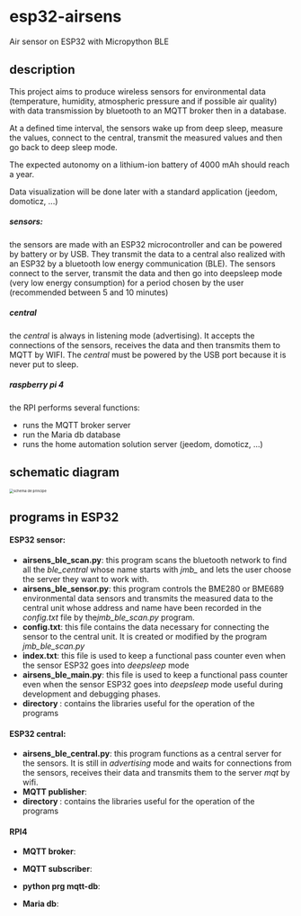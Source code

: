 # esp32-airsens
Air sensor on ESP32 with Micropython BLE

## description

This project aims to produce wireless sensors for environmental data (temperature, humidity, atmospheric pressure and if possible air quality) with data transmission by bluetooth to an MQTT broker then in a database.

At a defined time interval, the sensors wake up from deep sleep, measure the values, connect to the central, transmit the measured values and then go back to deep sleep mode.

The expected autonomy on a lithium-ion battery of 4000 mAh should reach a year.

Data visualization will be done later with a standard application (jeedom, domoticz, ...)

##### sensors:

the sensors are made with an ESP32 microcontroller and can be powered by battery or by USB. They transmit the data to a central also realized with an ESP32 by a bluetooth low energy communication (BLE). The sensors connect to the server, transmit the data and then go into deepsleep mode (very low energy consumption) for a period chosen by the user (recommended between 5 and 10 minutes)

##### central

the *central* is always in listening mode (advertising). It accepts the connections of the sensors, receives the data and then transmits them to MQTT by WIFI. The *central* must be powered by the USB port because it is never put to sleep.

##### raspberry pi 4

the RPI performs several functions:

- runs the MQTT broker server
- run the Maria db database
- runs the home automation solution server (jeedom, domoticz, ...)

## schematic diagram

<img src="C:\Users\jmetr\OneDrive\technique\_projets\esp32-micropython\esp32-jmb-sensor\doc\schema de principe.png" alt="schema de principe" style="zoom: 45%;" />

## programs in ESP32

#### ESP32 sensor:

*  **airsens_ble_scan.py**: this program scans the bluetooth network to find all the *ble_central* whose name starts with *jmb_* and lets the user choose the server they want to work with.
*  **airsens_ble_sensor.py**: this program controls the BME280 or BME689 environmental data sensors and transmits the measured data to the central unit whose address and name have been recorded in the *config.txt* file by the*jmb_ble_scan.py* program.
*  **config.txt**: this file contains the data necessary for connecting the sensor to the central unit. It is created or modified by the program *jmb_ble_scan.py*
*  **index.txt**: this file is used to keep a functional pass counter even when the sensor ESP32 goes into *deepsleep* mode
*  **airsens_ble_main.py**: this file is used to keep a functional pass counter even when the sensor ESP32 goes into *deepsleep* mode useful during development and debugging phases.
*  **directory <lib>** : contains the libraries useful for the operation of the programs

#### ESP32 central:

*  **airsens_ble_central.py**: this program functions as a central server for the sensors. It is still in *advertising* mode and waits for connections from the sensors, receives their data and transmits them to the server *mqt* by wifi.
*  **MQTT publisher**:  
*  **directory <lib>** : contains the libraries useful for the operation of the programs

#### RPI4

- **MQTT broker**: 

- **MQTT subscriber**:

- **python prg mqtt-db**:

- **Maria db**:

  

  